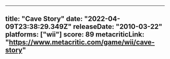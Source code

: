 
---
title: "Cave Story"
date: "2022-04-09T23:38:29.349Z"
releaseDate: "2010-03-22"
platforms: ["wii"]
score: 89
metacriticLink: "https://www.metacritic.com/game/wii/cave-story"
---
